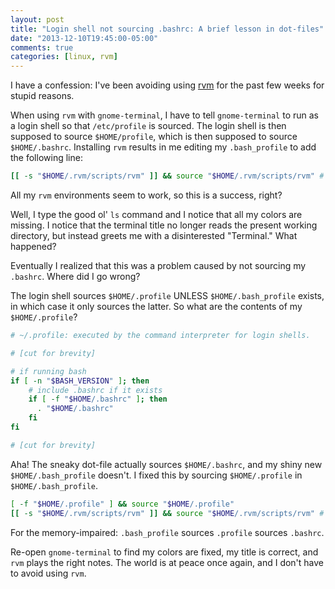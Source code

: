 ```yaml
---
layout: post
title: "Login shell not sourcing .bashrc: A brief lesson in dot-files"
date: "2013-12-10T19:45:00-05:00"
comments: true
categories: [linux, rvm]
---
```


I have a confession: I've been avoiding using [rvm](https://rvm.io/) for the past few weeks for stupid reasons.

When using `rvm` with `gnome-terminal`, I have to tell `gnome-terminal` to run as a login shell so that `/etc/profile` is sourced. The login shell is then supposed to source `$HOME/profile`, which is then supposed to source `$HOME/.bashrc`. Installing `rvm` results in me editing my `.bash_profile` to add the following line:

``` bash .bash_profile
[[ -s "$HOME/.rvm/scripts/rvm" ]] && source "$HOME/.rvm/scripts/rvm" # Load RVM into a shell session *as a function*
```

All my `rvm` environments seem to work, so this is a success, right?

Well, I type the good ol' `ls` command and I notice that all my colors are missing. I notice that the terminal title no longer reads the present working directory, but instead greets me with a disinterested "Terminal." What happened?

Eventually I realized that this was a problem caused by not sourcing my `.bashrc`. Where did I go wrong?

The login shell sources `$HOME/.profile` UNLESS `$HOME/.bash_profile` exists, in which case it only sources the latter. So what are the contents of my `$HOME/.profile`?

``` bash .profile
# ~/.profile: executed by the command interpreter for login shells.

# [cut for brevity]

# if running bash
if [ -n "$BASH_VERSION" ]; then
    # include .bashrc if it exists
    if [ -f "$HOME/.bashrc" ]; then
      . "$HOME/.bashrc"
    fi
fi

# [cut for brevity]
```

Aha! The sneaky dot-file actually sources `$HOME/.bashrc`, and my shiny new `$HOME/.bash_profile` doesn't. I fixed this by sourcing `$HOME/.profile` in `$HOME/.bash_profile`.

``` bash .bash_profile
[ -f "$HOME/.profile" ] && source "$HOME/.profile"
[[ -s "$HOME/.rvm/scripts/rvm" ]] && source "$HOME/.rvm/scripts/rvm" # Load RVM into a shell session *as a function*
```

For the memory-impaired: `.bash_profile` sources `.profile` sources `.bashrc`.

Re-open `gnome-terminal` to find my colors are fixed, my title is correct, and `rvm` plays the right notes. The world is at peace once again, and I don't have to avoid using `rvm`.
